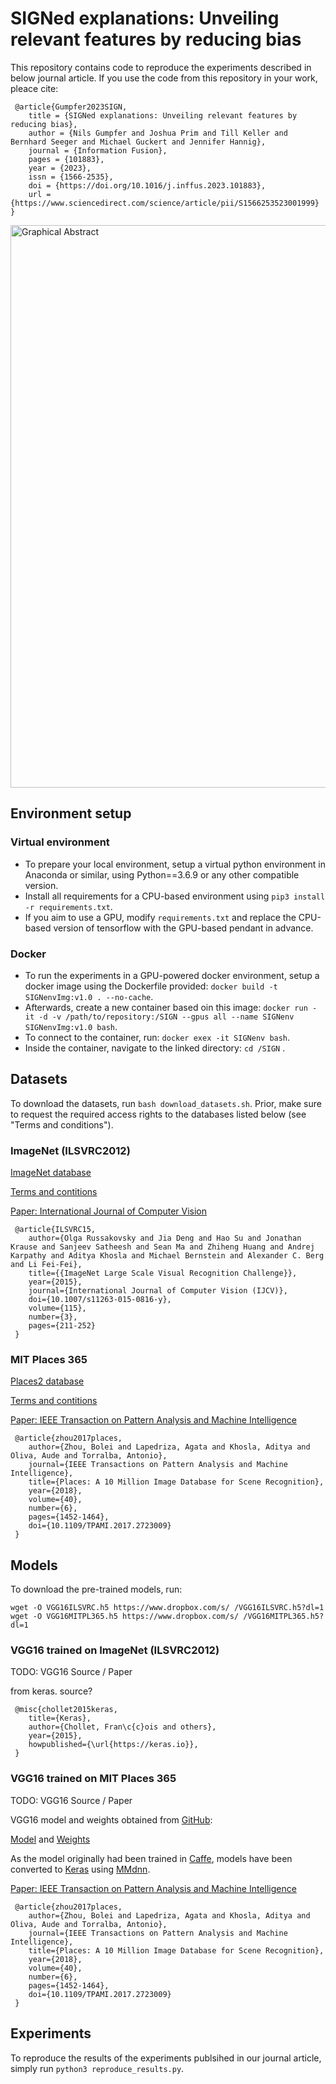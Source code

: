 # SIGNed explanations: Unveiling relevant features by reducing bias

This repository contains code to reproduce the experiments described in below journal article. If you use the code from this repository in your work, pleace cite:
```
 @article{Gumpfer2023SIGN,
    title = {SIGNed explanations: Unveiling relevant features by reducing bias},
    author = {Nils Gumpfer and Joshua Prim and Till Keller and Bernhard Seeger and Michael Guckert and Jennifer Hannig},
    journal = {Information Fusion},
    pages = {101883},
    year = {2023},
    issn = {1566-2535},
    doi = {https://doi.org/10.1016/j.inffus.2023.101883},
    url = {https://www.sciencedirect.com/science/article/pii/S1566253523001999}
}
```

<img src="https://ars.els-cdn.com/content/image/1-s2.0-S1566253523001999-ga1_lrg.jpg" title="Graphical Abstract" width="900px"/>

## Environment setup

### Virtual environment

 - To prepare your local environment, setup a virtual python environment in Anaconda or similar, using Python==3.6.9 or any other compatible version. 
 - Install all requirements for a CPU-based environment using ``` pip3 install -r requirements.txt ```. 
 - If you aim to use a GPU, modify ``` requirements.txt ``` and replace the CPU-based version of tensorflow with the GPU-based pendant in advance.

### Docker

 - To run the experiments in a GPU-powered docker environment, setup a docker image using the Dockerfile provided: ``` docker build -t SIGNenvImg:v1.0 . --no-cache ```. 
 - Afterwards, create a new container based oin this image: ``` docker run -it -d -v /path/to/repository:/SIGN --gpus all --name SIGNenv SIGNenvImg:v1.0 bash ```. 
 - To connect to the container, run: ``` docker exex -it SIGNenv bash ```. 
 - Inside the container, navigate to the linked directory: ``` cd /SIGN ``` .


## Datasets
To download the datasets, run ```bash download_datasets.sh```. Prior, make sure to request the required access rights to the databases listed below (see "Terms and conditions").

### ImageNet (ILSVRC2012)
[ImageNet database](https://image-net.org)

[Terms and contitions](https://image-net.org/download.php)

[Paper: International Journal of Computer Vision](https://doi.org/10.1007/s11263-015-0816-y)
```
 @article{ILSVRC15,
    author={Olga Russakovsky and Jia Deng and Hao Su and Jonathan Krause and Sanjeev Satheesh and Sean Ma and Zhiheng Huang and Andrej Karpathy and Aditya Khosla and Michael Bernstein and Alexander C. Berg and Li Fei-Fei},
    title={{ImageNet Large Scale Visual Recognition Challenge}},
    year={2015},
    journal={International Journal of Computer Vision (IJCV)},
    doi={10.1007/s11263-015-0816-y},
    volume={115},
    number={3},
    pages={211-252}
 }
```

### MIT Places 365
[Places2 database](http://places2.csail.mit.edu)

[Terms and contitions](http://places2.csail.mit.edu/download.html)

[Paper: IEEE Transaction on Pattern Analysis and Machine Intelligence](https://doi.org/10.1109/TPAMI.2017.2723009)
```
 @article{zhou2017places,
    author={Zhou, Bolei and Lapedriza, Agata and Khosla, Aditya and Oliva, Aude and Torralba, Antonio},
    journal={IEEE Transactions on Pattern Analysis and Machine Intelligence}, 
    title={Places: A 10 Million Image Database for Scene Recognition}, 
    year={2018},
    volume={40},
    number={6},
    pages={1452-1464},
    doi={10.1109/TPAMI.2017.2723009}
 }
```

## Models
To download the pre-trained models, run:
```
wget -O VGG16ILSVRC.h5 https://www.dropbox.com/s/ /VGG16ILSVRC.h5?dl=1
wget -O VGG16MITPL365.h5 https://www.dropbox.com/s/ /VGG16MITPL365.h5?dl=1
```

### VGG16 trained on ImageNet (ILSVRC2012)
TODO: VGG16 Source / Paper

from keras. source?

```
 @misc{chollet2015keras,
    title={Keras},
    author={Chollet, Fran\c{c}ois and others},
    year={2015},
    howpublished={\url{https://keras.io}},
 }
```

### VGG16 trained on MIT Places 365
TODO: VGG16 Source / Paper

VGG16 model and weights obtained from [GitHub](https://github.com/CSAILVision/places365):

[Model](https://github.com/CSAILVision/places365/blob/master/deploy_vgg16_places365.prototxt)
and 
[Weights](http://places2.csail.mit.edu/models_places365/vgg16_places365.caffemodel)

As the model originally had been trained in [Caffe](https://caffe.berkeleyvision.org/), 
models have been converted to [Keras](https://keras.io) using [MMdnn](https://github.com/microsoft/MMdnn).

[Paper: IEEE Transaction on Pattern Analysis and Machine Intelligence](https://doi.org/10.1109/TPAMI.2017.2723009)
```
 @article{zhou2017places,
    author={Zhou, Bolei and Lapedriza, Agata and Khosla, Aditya and Oliva, Aude and Torralba, Antonio},
    journal={IEEE Transactions on Pattern Analysis and Machine Intelligence}, 
    title={Places: A 10 Million Image Database for Scene Recognition}, 
    year={2018},
    volume={40},
    number={6},
    pages={1452-1464},
    doi={10.1109/TPAMI.2017.2723009}
 }
```

## Experiments

To reproduce the results of the experiments publsihed in our journal article, simply run ``` python3 reproduce_results.py ```.